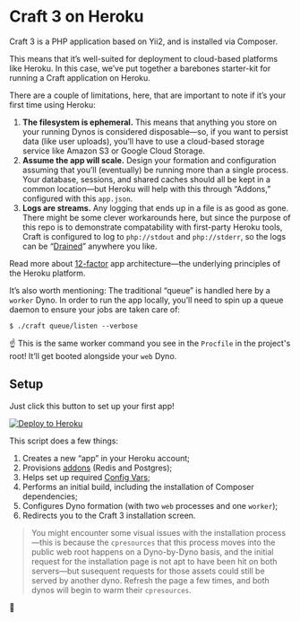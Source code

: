 # Craft 3 on Heroku

Craft 3 is a PHP application based on Yii2, and is installed via Composer.

This means that it’s well-suited for deployment to cloud-based platforms like Heroku. In this case, we’ve put together a barebones starter-kit for running a Craft application on Heroku.

There are a couple of limitations, here, that are important to note if it’s your first time using Heroku:

1. **The filesystem is ephemeral.** This means that anything you store on your running Dynos is considered disposable—so, if you want to persist data (like user uploads), you’ll have to use a cloud-based storage service like Amazon S3 or Google Cloud Storage.
2. **Assume the app will scale.** Design your formation and configuration assuming that you’ll (eventually) be running more than a single process. Your database, sessions, and shared caches should all be kept in a common location—but Heroku will help with this through “Addons,” configured with this `app.json`.
3. **Logs are streams.** Any logging that ends up in a file is as good as gone. There might be some clever workarounds here, but since the purpose of this repo is to demonstrate compatability with first-party Heroku tools, Craft is configured to log to `php://stdout` and `php://stderr`, so the logs can be “[Drained](https://devcenter.heroku.com/articles/log-drains)” anywhere you like.

Read more about [12-factor](https://12factor.net) app architecture—the underlying principles of the Heroku platform.

It’s also worth mentioning: The traditional “queue” is handled here by a `worker` Dyno. In order to run the app locally, you’ll need to spin up a queue daemon to ensure your jobs are taken care of:

```
$ ./craft queue/listen --verbose
```

:point_up: This is the same worker command you see in the `Procfile` in the project's root! It’ll get booted alongside your `web` Dyno.

## Setup

Just click this button to set up your first app!

[![Deploy to Heroku](https://www.herokucdn.com/deploy/button.svg)](https://heroku.com/deploy?template=https://github.com/oof-bar/craft-heroku)

This script does a few things:

1. Creates a new “app” in your Heroku account;
2. Provisions [addons](https://devcenter.heroku.com/categories/add-ons) (Redis and Postgres);
3. Helps set up required [Config Vars](https://devcenter.heroku.com/articles/config-vars);
4. Performs an initial build, including the installation of Composer dependencies;
5. Configures Dyno formation (with two `web` processes and one `worker`);
6. Redirects you to the Craft 3 installation screen.

> You might encounter some visual issues with the installation process—this is because the `cpresources` that this process moves into the public web root happens on a Dyno-by-Dyno basis, and the initial request for the installation page is not apt to have been hit on both servers—but susequent requests for those assets could still be served by another dyno. Refresh the page a few times, and both dynos will begin to warm their `cpresources`.

:deciduous_tree:
